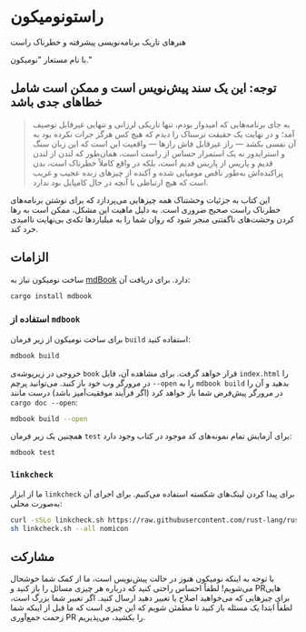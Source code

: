 # راستونومیکون

هنرهای تاریک برنامه‌نویسی پیشرفته و خطرناک راست

با نام مستعار "نومیکون."

## توجه: این یک سند پیش‌نویس است و ممکن است شامل خطاهای جدی باشد

> به جای برنامه‌هایی که امیدوار بودم، تنها تاریکی لرزانی و تنهایی غیرقابل توصیف آمد؛ و در نهایت یک حقیقت ترسناک را دیدم که هیچ کس هرگز جرات نکرده بود به آن نفسی بکشد — راز غیرقابل فاش رازها — واقعیت این است که این زبان سنگ و استرایدور نه یک استمرار حساس از راست است، همان‌طور که لندن از لندن قدیم و پاریس از پاریس قدیم است، بلکه در واقع کاملاً خطرناک است، بدن پراکنده‌اش به‌طور ناقص مومیایی شده و آکنده از چیزهای زنده عجیب و غریب است که هیچ ارتباطی با آنچه در حال کامپایل بود ندارد.

این کتاب به جزئیات وحشتناک همه چیزهایی می‌پردازد که برای نوشتن برنامه‌های خطرناک راست صحیح ضروری است. به دلیل ماهیت این مشکل، ممکن است به رها کردن وحشت‌های ناگفتنی منجر شود که روان شما را به میلیاردها تکه‌ی بی‌نهایت ناامیدی خرد کند.


## الزامات

ساخت نومیکون نیاز به [mdBook] دارد. برای دریافت آن:

[mdBook]: https://github.com/rust-lang/mdBook

```bash
cargo install mdbook
```

### استفاده از `mdbook`

برای ساخت نومیکون از زیر فرمان `build` استفاده کنید:

```bash
mdbook build
```

خروجی در زیرپوشه‌ی `book` قرار خواهد گرفت. برای مشاهده آن، فایل `index.html` را در مرورگر وب خود باز کنید. می‌توانید پرچم `--open` را به `mdbook build` بدهید و آن را در مرورگر پیش‌فرض شما باز خواهد کرد (اگر فرآیند موفقیت‌آمیز باشد) درست مانند `cargo doc --open`:

```bash
mdbook build --open
```

همچنین یک زیر فرمان `test` برای آزمایش تمام نمونه‌های کد موجود در کتاب وجود دارد:

```bash
mdbook test
```

### `linkcheck`

ما از ابزار `linkcheck` برای پیدا کردن لینک‌های شکسته استفاده می‌کنیم.
برای اجرای آن به‌صورت محلی:

```sh
curl -sSLo linkcheck.sh https://raw.githubusercontent.com/rust-lang/rust/master/src/tools/linkchecker/linkcheck.sh
sh linkcheck.sh --all nomicon
```

## مشارکت

با توجه به اینکه نومیکون هنوز در حالت پیش‌نویس است، ما از کمک شما خوشحال می‌شویم! لطفاً احساس راحتی کنید که درباره هر چیزی مسائل را باز کنید و PRهایی برای چیزهایی که می‌خواهید اصلاح یا تغییر دهید ارسال کنید. اگر تغییر شما بزرگ است، لطفاً ابتدا یک مسئله باز کنید تا مطمئن شویم که این چیزی است که ما قبل از اینکه شما زحمت جمع‌آوری PR را بکشید، می‌پذیریم.

